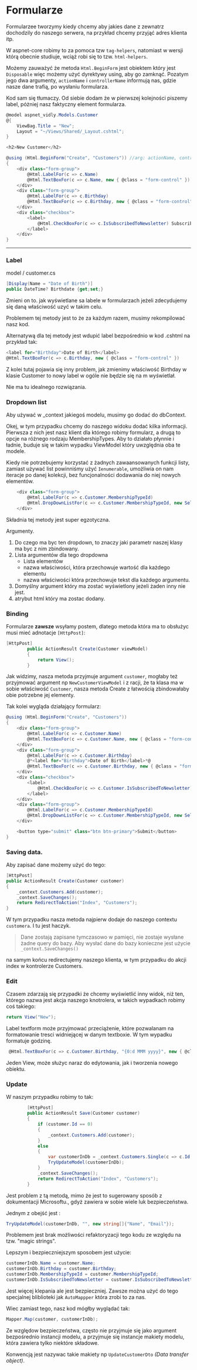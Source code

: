 # Formularze

Formularzee tworzymy kiedy chcemy aby jakies dane z zewnatrz dochodzily do naszego serwera, na przykład chcemy przyjąć adres klienta itp.

W aspnet-core robimy to za pomoca tzw `tag-helpers`, natomiast w wersji którą obecnie studiuje, wciąż robi się to tzw. `html-helpers`.

Możemy zauważyć że metoda `Html.BeginForm` jest obiektem który jest `Disposable` więc możemy użyć dyrektywy using, aby go zamknąć. Pozatym jego dwa argumenty, `actionName` i `controllerName` informują nas, gdzie nasze dane trafią, po wysłaniu formularza. 

Kod sam się tłumaczy. Od siebie dodam że w pierwszej kolejności piszemy label, póżniej nasz faktyczny element formularza.



```csharp
@model aspnet_vidly.Models.Customer
@{
    ViewBag.Title = "New";
    Layout = "~/Views/Shared/_Layout.cshtml";
}

<h2>New Customer</h2>

@using (Html.BeginForm("Create", "Customers")) //arg: actionName, controllerName;
{
    <div class="form-group">
        @Html.LabelFor(c => c.Name)
        @Html.TextBoxFor(c => c.Name, new { @class = "form-control" }) //arg: labda, atrybutHtml
    </div>
    <div class="form-group">
        @Html.LabelFor(c => c.Birthday)
        @Html.TextBoxFor(c => c.Birthday, new { @class = "form-control" })
    </div>
    <div class="checkbox">
        <label>
            @Html.CheckBoxFor(c => c.IsSubscribedToNewsletter) Subscribed to newsletter. //bootstrapowa skladnia jest inna dla checkboksow to tak i chuj
        </label>
    </div>
}
```

---

### Label

model / customer.cs

```csharp
[Display(Name = "Date of Birth")]
public DateTime? Birthdate {get;set;}
```

Zmieni on to. jak wyświetlane sa labele w formularzach jeżeli zdecydujemy się daną właściwość uzyć w takim celu.

Problemem tej metody jest to że za każdym razem, musimy rekompilować nasz kod.

Alternatywą dla tej metody jest wdupić label bezpośrednio w kod .cshtml na przykład tak:

```csharp
<label for="Birthday">Date of Birth</label>
@Html.TextBoxFor(c => c.Birthday, new { @class = "form-control" })
```

Z kolei tutaj pojawia się inny problem, jak zmienimy właściwość Birthday w klasie Customer to nowy label w ogóle nie będzie się na m wyświetlał. 

Nie ma tu idealnego rozwiązania. 

### Dropdown list

Aby używać w _context jakiegoś modelu, musimy go dodać do dbContext.

Okej, w tym przypadku chcemy do naszego widoku dodać kilka informacji. Pierwsza z nich jest nasz klient dla którego robimy formularz, a drugą to opcje na różnego rodzaju MembershipTypes. Aby to działało płynnie i ładnie, buduje się w takim wypadku ViewModel który uwzględnia oba te modele. 

Kiedy nie potrzebujemy korzystać z żadnych zawaansowanych funkcji listy, zamiast używać list powinniśmy użyć `Ienumerable`, umożliwia on nam iteracje po danej kolekcji, bez funcjonalności dodawania do niej nowych elementów. 

```csharp
    <div class="form-group">
        @Html.LabelFor(c => c.Customer.MembershipTypeId)
        @Html.DropDownListFor(c => c.Customer.MembershipTypeId, new SelectList(Model.MembershipTypes, "Id", "Name"), "", new { @class = "form-control" })
    </div>
```

Składnia tej metody jest super egzotyczna.

Argumenty. 

1. Do czego ma byc ten dropdown, to znaczy jaki parametr naszej klasy ma byc z nim zbindowany.
2. Lista argumentów dla tego dropdowna
   - Lista elementów
   - nazwa właściwości, która przechowuje wartość dla każdego elementu
   - nazwa właściwości która przechowuje tekst dla każdego argumentu.
3. Domyślny argument który ma zostać wyświetlony jeżeli żaden inny nie jest.
4. atrybut html który ma zostac dodany.

### Binding

Formularze **zawsze** wsyłamy postem, dlatego metoda która ma to obsłużyc musi mieć adnotacje `[HttpPost]`:

```csharp
[HttpPost]
        public ActionResult Create(Customer viewModel)
        {
            return View();
        }
```

Jak widzimy, nasza metoda przyjmuje argument `customer`, mogłaby też przyjmować argument np `NewCustomerViewModel` i z racji, że ta klasa ma w sobie właściwość `Customer`, nasza metoda Create z łatwością zbindowałaby obie potrzebne jej elementy. 

Tak  kolei wygląda działający formularz:

```csharp
@using (Html.BeginForm("Create", "Customers"))
{
    <div class="form-group">
        @Html.LabelFor(c => c.Customer.Name)
        @Html.TextBoxFor(c => c.Customer.Name, new { @class = "form-control" })
    </div>
    <div class="form-group">
        @Html.LabelFor(c => c.Customer.Birthday)
        @*<label for="Birthday">Date of Birth</label>*@
        @Html.TextBoxFor(c => c.Customer.Birthday, new { @class = "form-control" })
    </div>
    <div class="checkbox">
        <label>
            @Html.CheckBoxFor(c => c.Customer.IsSubscribedToNewsletter) Subscribed to newsletter.
        </label>
    </div>
    <div class="form-group">
        @Html.LabelFor(c => c.Customer.MembershipTypeId)
        @Html.DropDownListFor(c => c.Customer.MembershipTypeId, new SelectList(Model.MembershipTypes, "Id", "Name"), "Choose type", new { @class = "form-control" })
    </div>

    <button type="submit" class="btn btn-primary">Submit</button>
}

```

### Saving data.

Aby zapisać dane możemy użyć do tego:

```csharp
[HttpPost]
public ActionResult Create(Customer customer)
{
	_context.Customers.Add(customer);
	_context.SaveChanges();
	return RedirectToAction("Index", "Customers");
}
```

W tym przypadku nasza metoda najpierw dodaje do naszego contextu `customera`. I tu jest haczyk.

> Dane zostają zapisane tymczasowo w pamięci, nie zostaje wysłane żadne query do bazy. Aby wysłać dane do bazy konieczne jest użycie `_context.SaveChanges()`

na samym końcu redirectujemy naszego klienta, w tym przypadku do akcji index w kontrolerze Customers. 

### Edit

Czasem zdarzają się przypadki że chcemy wyświetlić inny widok, niż ten, którego nazwa jest akcja naszego knotrolera, w takich wypadkach robimy coś takiego:

```csharp
return View("New");
```

Label textform może przyjmować przeciążenie, które pozwalanam na formatowanie tresci widniejącej w danym textboxie. W tym wypadku formatuje godzinę. 

```csharp
 @Html.TextBoxFor(c => c.Customer.Birthday, "{0:d MMM yyyy}", new { @class = "form-control" })
```

Jeden View, może służyc naraz do edytowania, jak i tworzenia nowego obiektu.

### Update

W naszym przypadku robimy to tak:

```csharp
        [HttpPost]
        public ActionResult Save(Customer customer)
        {
            if (customer.Id == 0)
            {
                _context.Customers.Add(customer);
            }
            else
            {
                var customerInDb = _context.Customers.Single(c => c.Id == customer.Id);
                TryUpdateModel(customerInDb);
            }
            _context.SaveChanges();
            return RedirectToAction("Index", "Customers");
        }

```

Jest problem z tą metodą, mimo że jest to sugerowany sposób z dokumentacji Microsoftu., gdyż zawiera w sobie wiele luk bezpieczeństwa.

Jednym z obejść jest :

```csharp
TryUpdateModel(customerInDb, "", new string[]{"Name", "Email"});
```

Problemem jest brak możliwości refaktoryzacji tego kodu ze względu na tzw. "magic strings".

Lepszym i bezpieczniejszym sposobem jest użycie:

```csharp
customerInDb.Name = customer.Name;
customerInDb.Birthday = customer.Birthday;
customerInDb.MembershipTypeId = customer.MembershipTypeId;
customerInDb.IsSubscribedToNewsletter = customer.IsSubscribedToNewsletter;

```

Jest więcej klepania ale jest bezpieczniej. Zawsze można użyć do tego specjalnej bliblioteki jak `AutoMappper` która zrobi to za nas.

Wiec zamiast tego, nasz kod mógłby wyglądać tak:

```csharp
Mapper.Map(customer, customerInDb);
```

Ze względow bezpieczeństwa, często nie przyjmuje się jako argument bezpośrednio instancji modelu, a przyjmuje się instancje makiety modelu, która zawiera tylko niektóre składowe. 

Konwencją jest nazywac takie makiety np `UpdateCustomerDto` *(Data transfer object)*.
